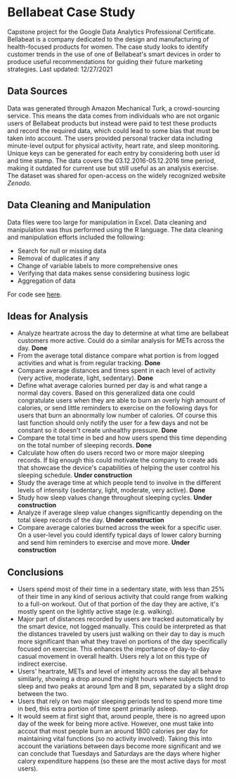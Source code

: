 # Bellabeat Case Study
Capstone project for the Google Data Analytics Professional Certificate. Bellabeat is a company dedicated to the design and manufacturing of health-focused products for women. The case study looks to identify customer trends in the use of one of Bellabeat's smart devices in order to produce useful recommendations for guiding their future marketing strategies.
Last updated: 12/27/2021

## Data Sources

Data was generated through Amazon Mechanical Turk, a crowd-sourcing service. This means the data comes from individuals who are not organic users of Bellabeat products but instead were paid to test these products and record the required data, which could lead to some bias that must be taken into account. The users provided personal tracker data including minute-level output for physical activity, heart rate, and sleep monitoring. Unique keys can be generated for each entry by considering both user id and time stamp. The data covers the 03.12.2016-05.12.2016 time period, making it outdated for current use but still useful as an analysis exercise. The dataset was shared for open-access on the widely recognized website *Zenodo*.

## Data Cleaning and Manipulation

Data files were too large for manipulation in Excel. Data cleaning and manipulation was thus performed using the R language. The data cleaning and manipulation efforts included the following:
* Search for null or missing data
* Removal of duplicates if any
* Change of variable labels to more comprehensive ones
* Verifying that data makes sense considering business logic
* Aggregation of data

For code see [here](https://github.com/jubervar/Google-Capstone-Project/blob/master/data_cleaning.r).

## Ideas for Analysis

* Analyze heartrate across the day to determine at what time are bellabeat customers more active. Could do a similar analysis for METs across the day. **Done**
* From the average total distance compare what portion is from logged activities and what is from regular tracking. **Done**
* Compare average distances and times spent in each level of activity (very active, moderate, light, sedentary). **Done**
* Define what average calories burned per day is and what range a normal day covers. Based on this generalized data one could congratulate users when they are able to burn an overly high amount of calories, or send little reminders to exercise on the following days for users that burn an abnormally low number of calories. Of course this last function should only notify the user for a few days and not be constant so it doesn't create unhealthy pressure. **Done**
* Compare the total time in bed and how users spend this time depending on the total number of sleeping records. **Done**
* Calculate how often do users record two or more major sleeping records. If big enough this could motivate the company to create ads that showcase the device's capabilities of helping the user control his sleeping schedule. **Under construction**
* Study the average time at which people tend to involve in the different levels of intensity (sedentary, light, moderate, very active). **Done**
* Study how sleep values change throughout sleeping cycles. **Under construction**
* Analyze if average sleep value changes significantly depending on the total sleep records of the day. **Under construction**
* Compare average calories burned across the week for a specific user. On a user-level you could identify typical days of lower calory burning and send him reminders to exercise and move more. **Under construction**

## Conclusions

* Users spend most of their time in a sedentary state, with less than 25% of their time in any kind of serious activity that could range from walking to a full-on workout. Out of that portion of the day they are active, it's mostly spent on the lightly active stage (e.g. walking).
* Major part of distances recorded by users are tracked automatically by the smart device, not logged manually. This could be interpreted as that the distances traveled by users just walking on their day to day is much more significant than what they travel on portions of the day specifically focused on exercise. This enhances the importance of day-to-day casual movement in overall health. Users rely a lot on this type of indirect exercise.
* Users' heartrate, METs and level of intensity across the day all behave similarly, showing a drop around the night hours where subjects tend to sleep and two peaks at around 1pm and 8 pm, separated by a slight drop between the two.
* Users that rely on two major sleeping periods tend to spend more time in bed, this extra portion of time spent primarily asleep.
* It would seem at first sight that, around people, there is no agreed upon day of the week for being more active. However, one must take into accout that most people burn an around 1800 calories per day for maintaining vital functions (so no activity involved). Taking this into account the variations between days become more significant and we can conclude that Tuesdays and Saturdays are the days where higher calory expenditure happens (so these are the most active days for most users).
